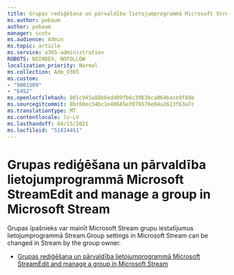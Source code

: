 ```yaml
---
title: Grupas rediģēšana un pārvaldība lietojumprogrammā Microsoft Stream
ms.author: pebaum
author: pebaum
manager: scotv
ms.audience: Admin
ms.topic: article
ms.service: o365-administration
ROBOTS: NOINDEX, NOFOLLOW
localization_priority: Normal
ms.collection: Adm_O365
ms.custom:
- "9001509"
- "6452"
ms.openlocfilehash: 801c945a88b6edd09fb6c39b3bca0646ace9f84b
ms.sourcegitcommit: 8bc60ec34bc1e40685e3976576e04a2623f63a7c
ms.translationtype: MT
ms.contentlocale: lv-LV
ms.lasthandoff: 04/15/2021
ms.locfileid: "51814451"
---
```

# <a name="edit-and-manage-a-group-in-microsoft-stream"></a><span data-ttu-id="757a3-102">Grupas rediģēšana un pārvaldība lietojumprogrammā Microsoft Stream</span><span class="sxs-lookup"><span data-stu-id="757a3-102">Edit and manage a group in Microsoft Stream</span></span>

<span data-ttu-id="757a3-103">Grupas īpašnieks var mainīt Microsoft Stream grupu iestatījumus lietojumprogrammā Stream.</span><span class="sxs-lookup"><span data-stu-id="757a3-103">Group settings in Microsoft Stream can be changed in Stream by the group owner.</span></span>  

- [<span data-ttu-id="757a3-104">Grupas rediģēšana un pārvaldība lietojumprogrammā Microsoft Stream</span><span class="sxs-lookup"><span data-stu-id="757a3-104">Edit and manage a group in Microsoft Stream</span></span>](https://docs.microsoft.com/stream/portal-manage-groups)
